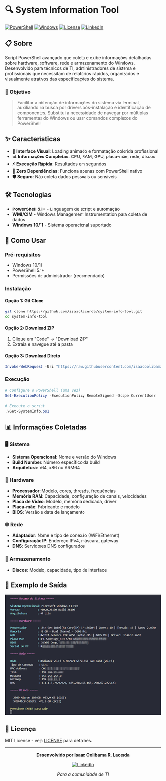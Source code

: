 # 🔍 System Information Tool

[![PowerShell](https://img.shields.io/badge/PowerShell-5.1+-blue.svg)](https://docs.microsoft.com/en-us/powershell/)
[![Windows](https://img.shields.io/badge/Windows-10%2F11-green.svg)](https://www.microsoft.com/windows)
[![License](https://img.shields.io/badge/License-MIT-yellow.svg)](LICENSE)
[![LinkedIn](https://img.shields.io/badge/LinkedIn-Isaac%20Lacerda-blue.svg)](https://www.linkedin.com/in/isaaclacerda/)

## 📋 Sobre

Script PowerShell avançado que coleta e exibe informações detalhadas sobre hardware, software, rede e armazenamento do Windows. Desenvolvido para técnicos de TI, administradores de sistema e profissionais que necessitam de relatórios rápidos, organizados e visualmente atrativos das especificações do sistema.

### 🎯 **Objetivo**

>Facilitar a obtenção de informações do sistema via terminal, auxiliando na busca por drivers pós-instalação e identificação de componentes. Substitui a necessidade de navegar por múltiplas ferramentas do Windows ou usar comandos complexos do PowerShell.

## ✨ Características

- **🎨 Interface Visual**: Loading animado e formatação colorida profissional
- **📊 Informações Completas**: CPU, RAM, GPU, placa-mãe, rede, discos
- **⚡ Execução Rápida**: Resultados em segundos
- **🔧 Zero Dependências**: Funciona apenas com PowerShell nativo
- **🛡️ Seguro**: Não coleta dados pessoais ou sensíveis


## 🛠️ Tecnologias

- **PowerShell 5.1+** - Linguagem de script e automação
- **WMI/CIM** - Windows Management Instrumentation para coleta de dados
- **Windows 10/11** - Sistema operacional suportado

## 🚀 Como Usar

### Pré-requisitos
- Windows 10/11
- PowerShell 5.1+
- Permissões de administrador (recomendado)

### Instalação

#### Opção 1: Git Clone
```bash
git clone https://github.com/isaaclacerda/system-info-tool.git
cd system-info-tool
```

#### Opção 2: Download ZIP
1. Clique em "Code" → "Download ZIP"
2. Extraia e navegue até a pasta

#### Opção 3: Download Direto
```powershell
Invoke-WebRequest -Uri "https://raw.githubusercontent.com/isaacoolibama/system-info-tool/main/Get-SystemInfo.ps1" -OutFile "Get-SystemInfo.ps1"
```

### Execução

```powershell
# Configure o PowerShell (uma vez)
Set-ExecutionPolicy -ExecutionPolicy RemoteSigned -Scope CurrentUser

# Execute o script
.\Get-SystemInfo.ps1
```

## 📊 Informações Coletadas

### 🖥️ Sistema
- **Sistema Operacional**: Nome e versão do Windows
- **Build Number**: Número específico da build
- **Arquitetura**: x64, x86 ou ARM64

### 🔧 Hardware
- **Processador**: Modelo, cores, threads, frequências
- **Memória RAM**: Capacidade, configuração de canais, velocidades
- **Placa de Vídeo**: Modelo, memória dedicada, driver
- **Placa-mãe**: Fabricante e modelo
- **BIOS**: Versão e data de lançamento

### 🌐 Rede
- **Adaptador**: Nome e tipo de conexão (WiFi/Ethernet)
- **Configuração IP**: Endereço IPv4, máscara, gateway
- **DNS**: Servidores DNS configurados

### 💾 Armazenamento
- **Discos**: Modelo, capacidade, tipo de interface

## 🎨 Exemplo de Saída

![Screenshot do Terminal](assets/informacoes.png)

## 📝 Licença

MIT License - veja [LICENSE](LICENSE) para detalhes.

---

<div align="center">

**Desenvolvido por Isaac Oolibama R. Lacerda**

[![LinkedIn](https://img.shields.io/badge/LinkedIn-Isaac%20Lacerda-blue.svg)](https://www.linkedin.com/in/isaaclacerda/)

*Para a comunidade de TI*

</div> 